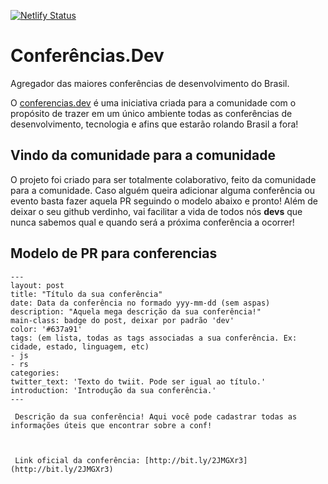 [![Netlify Status](https://api.netlify.com/api/v1/badges/b3e088f0-93b6-4ddb-ab2f-f44ac0f84895/deploy-status)](https://app.netlify.com/sites/awesome-hopper-d47e34/deploys)

# Conferências.Dev
Agregador das maiores conferências de desenvolvimento do Brasil.

O <a href="https://conferencias.dev" target="_blank">conferencias.dev</a> é uma iniciativa criada para a comunidade com o propósito de trazer em um único ambiente todas as conferências de desenvolvimento, tecnologia e afins que estarão rolando Brasil a fora!

## Vindo da comunidade para a comunidade 
O projeto foi criado para ser totalmente colaborativo, feito da comunidade para a comunidade. Caso alguém queira adicionar alguma conferência ou evento basta fazer aquela PR seguindo o modelo abaixo e pronto! Além de deixar o seu github verdinho, vai facilitar a vida de todos nós **devs** que nunca sabemos qual e quando será a próxima conferência a ocorrer!

## Modelo de PR para conferencias

```
---
layout: post
title: "Título da sua conferência"
date: Data da conferência no formado yyy-mm-dd (sem aspas)
description: "Aquela mega descrição da sua conferência!"
main-class: badge do post, deixar por padrão 'dev'
color: '#637a91'
tags: (em lista, todas as tags associadas a sua conferência. Ex: cidade, estado, linguagem, etc)
- js
- rs
categories:
twitter_text: 'Texto do twiit. Pode ser igual ao título.'
introduction: 'Introdução da sua conferência.'
---

 Descrição da sua conferência! Aqui você pode cadastrar todas as informações úteis que encontrar sobre a conf!

 

 Link oficial da conferência: [http://bit.ly/2JMGXr3](http://bit.ly/2JMGXr3)
 ```
